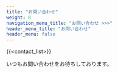 ```yaml
---
title: "お問い合わせ"
weight: 8
navigation_menu_title: "お問い合わせ >>>"
header_menu_title: "お問い合わせ"
header_menu: false
---
```


{{<contact_list>}}

いつもお問い合わせをお待ちしております。
